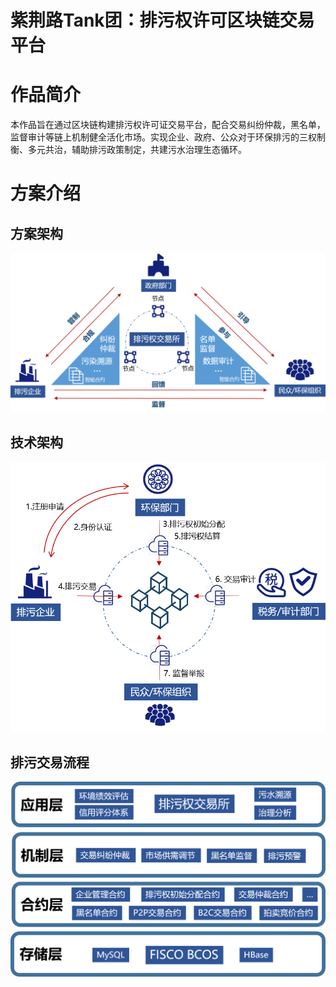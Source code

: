 # 紫荆路Tank团：排污权许可区块链交易平台

# 作品简介

本作品旨在通过区块链构建排污权许可证交易平台，配合交易纠纷仲裁，黑名单，监督审计等链上机制健全活化市场。实现企业、政府、公众对于环保排污的三权制衡、多元共治，辅助排污政策制定，共建污水治理生态循环。

# 方案介绍

## 方案架构

![](./img/1-1.png)

## 技术架构

![](./img/2.png)

## 排污交易流程

![](./img/3.png)
